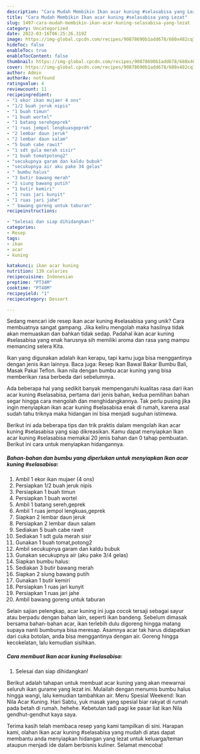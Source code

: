 ```yaml
---
description: "Cara Mudah Membikin Ikan acar kuning #selasabisa yang Lezat"
title: "Cara Mudah Membikin Ikan acar kuning #selasabisa yang Lezat"
slug: 1497-cara-mudah-membikin-ikan-acar-kuning-selasabisa-yang-lezat
category: Uncategorized
date: 2022-03-16T06:25:26.319Z
image: https://img-global.cpcdn.com/recipes/90878690b1add678/680x482cq70/ikan-acar-kuning-selasabisa-foto-resep-utama.jpg
hideToc: false
enableToc: true
enableTocContent: false
thumbnail: https://img-global.cpcdn.com/recipes/90878690b1add678/680x482cq70/ikan-acar-kuning-selasabisa-foto-resep-utama.jpg
cover: https://img-global.cpcdn.com/recipes/90878690b1add678/680x482cq70/ikan-acar-kuning-selasabisa-foto-resep-utama.jpg
author: Admin
authorAv: notfound
ratingvalue: 4
reviewcount: 11
recipeingredient:
- "1 ekor ikan mujaer 4 ons"
- "1/2 buah jeruk nipis"
- "1 buah timun"
- "1 buah wortel"
- "1 batang serehgeprek"
- "1 ruas jempol lengkuasgeprek"
- "2 lembar daun jeruk"
- "2 lembar daun salam"
- "5 buah cabe rawit"
- "1 sdt gula merah sisir"
- "1 buah tomatpotong2"
- "secukupnya garam dan kaldu bubuk"
- "secukupnya air aku pake 34 gelas"
- " bumbu halus"
- "3 butir bawang merah"
- "2 siung bawang putih"
- "1 butir kemiri"
- "1 ruas jari kunyit"
- "1 ruas jari jahe"
- " bawang goreng untuk taburan"
recipeinstructions:

- "Selesai dan siap dihidangkan!"
categories:
- Resep
tags:
- ikan
- acar
- kuning

katakunci: ikan acar kuning 
nutrition: 139 calories
recipecuisine: Indonesian
preptime: "PT34M"
cooktime: "PT40M"
recipeyield: "1"
recipecategory: Dessert

---
```





Sedang mencari ide resep ikan acar kuning #selasabisa yang unik? Cara membuatnya sangat gampang. Jika keliru mengolah maka hasilnya tidak akan memuaskan dan bahkan tidak sedap. Padahal ikan acar kuning #selasabisa yang enak harusnya sih memiliki aroma dan rasa yang mampu memancing selera Kita.





Ikan yang digunakan adalah ikan kerapu, tapi kamu juga bisa menggantinya dengan jenis ikan lainnya. Baca juga: Resep Ikan Bawal Bakar Bumbu Bali, Masak Pakai Teflon. Ikan nila dengan bumbu acar kuning yang bisa memberikan rasa berbeda dari sebelumnya.

Ada beberapa hal yang sedikit banyak mempengaruhi kualitas rasa dari ikan acar kuning #selasabisa, pertama dari jenis bahan, kedua pemilihan bahan segar hingga cara mengolah dan menghidangkannya. Tak perlu pusing jika ingin menyiapkan ikan acar kuning #selasabisa enak di rumah, karena asal sudah tahu triknya maka hidangan ini bisa menjadi suguhan istimewa.






Berikut ini ada beberapa tips dan trik praktis dalam mengolah ikan acar kuning #selasabisa yang siap dikreasikan. Kamu dapat menyiapkan Ikan acar kuning #selasabisa memakai 20 jenis bahan dan 0 tahap pembuatan. Berikut ini cara untuk menyiapkan hidangannya.

<!--inarticleads1-->

##### Bahan-bahan dan bumbu yang diperlukan untuk menyiapkan Ikan acar kuning #selasabisa:

1. Ambil 1 ekor ikan mujaer (4 ons)
1. Persiapkan 1/2 buah jeruk nipis
1. Persiapkan 1 buah timun
1. Persiapkan 1 buah wortel
1. Ambil 1 batang sereh,geprek
1. Ambil 1 ruas jempol lengkuas,geprek
1. Siapkan 2 lembar daun jeruk
1. Persiapkan 2 lembar daun salam
1. Sediakan 5 buah cabe rawit
1. Sediakan 1 sdt gula merah sisir
1. Gunakan 1 buah tomat,potong2
1. Ambil secukupnya garam dan kaldu bubuk
1. Gunakan secukupnya air (aku pake 3/4 gelas)
1. Siapkan  bumbu halus:
1. Sediakan 3 butir bawang merah
1. Siapkan 2 siung bawang putih
1. Gunakan 1 butir kemiri
1. Persiapkan 1 ruas jari kunyit
1. Persiapkan 1 ruas jari jahe
1. Ambil  bawang goreng untuk taburan


Selain sajian pelengkap, acar kuning ini juga cocok tersaji sebagai sayur atau berpadu dengan bahan lain, seperti ikan bandeng. Sebelum dimasak bersama bahan-bahan acar, ikan terlebih dulu digoreng hingga matang supaya nanti bumbunya bisa meresap. Asamnya acar tak harus didapatkan dari cuka botolan, anda bisa menggantinya dengan air. Goreng hingga kecokelatan, lalu kemudian sisihkan. 

<!--inarticleads2-->

##### Cara membuat Ikan acar kuning #selasabisa:


1. Selesai dan siap dihidangkan!

Berikut adalah tahapan untuk membuat acar kuning yang akan mewarnai seluruh ikan gurame yang lezat ini. Mulailah dengan menumis bumbu halus hingga wangi, lalu kemudian tambahkan air. Menu Spesial Weekend: Ikan Nila Acar Kuning. Hari Sabtu, yuk masak yang spesial biar rakyat di rumah pada betah di rumah. hehehe. Kebetulan tadi pagi ke pasar liat ikan Nila gendhut-gendhut kaya saya. 

Terima kasih telah membaca resep yang kami tampilkan di sini. Harapan kami, olahan Ikan acar kuning #selasabisa yang mudah di atas dapat membantu anda menyiapkan hidangan yang lezat untuk keluarga/teman ataupun menjadi ide dalam berbisnis kuliner. Selamat mencoba!
